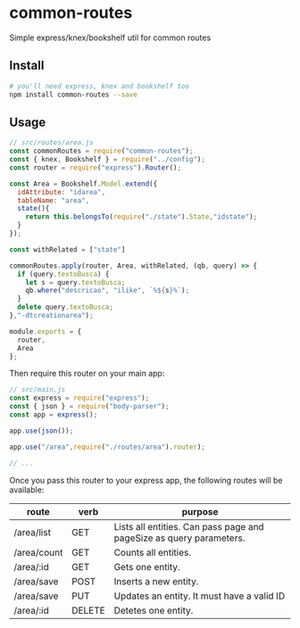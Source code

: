 # common-routes

Simple express/knex/bookshelf util for common routes

## Install

```bash
# you'll need express, knex and bookshelf too
npm install common-routes --save
```

## Usage

```javascript
// src/routes/area.js
const commonRoutes = require("common-routes");
const { knex, Bookshelf } = require("../config");
const router = require("express").Router();

const Area = Bookshelf.Model.extend({
  idAttribute: "idarea",
  tableName: "area",
  state(){
    return this.belongsTo(require("./state").State,"idstate");
  }
});

const withRelated = ["state"]

commonRoutes.apply(router, Area, withRelated, (qb, query) => {
  if (query.textoBusca) {
    let s = query.textoBusca;
    qb.where("descricao", "ilike", `%${s}%`);
  }
  delete query.textoBusca;
},"-dtcreationarea");

module.exports = {
  router,
  Area
};
```

Then require this router on your main app:

```javascript
// src/main.js
const express = require("express");
const { json } = require("body-parser");
const app = express();

app.use(json());

app.use("/area",require("./routes/area").router);

// ...

```

Once you pass this router to your express app, the following routes will be available:

| route       | verb    | purpose                                                             |
| ----------- | ------- | ------------------------------------------------------------------- |
| /area/list  | GET     | Lists all entities. Can pass page and pageSize as query parameters. |
| /area/count | GET     | Counts all entities.                                                |
| /area/:id   | GET     | Gets one entity.                                                    |
| /area/save  | POST    | Inserts a new entity.                                               |
| /area/save  | PUT     | Updates an entity. It must have a valid ID                          |
| /area/:id   | DELETE  | Detetes one entity.                                                 |
